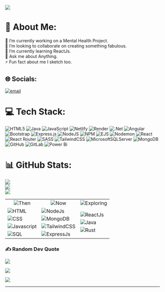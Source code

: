 ![](https://camo.githubusercontent.com/e09012c164942eb846524af8cbea063e07297c1d0f9c5846dd3f2da99ef08f60/68747470733a2f2f63617073756c652d72656e6465722e76657263656c2e6170702f6170693f747970653d776176696e6726636f6c6f723d443942454431266865696768743d3132302673656374696f6e3d686561646572)

# 💫 About Me:
🔭 I’m currently working on a Mental Health Project.<br>👯 I’m looking to collaborate on creating something fabulous.<br>🌱 I’m currently learning ReactJs.<br>💬 Ask me about Anything.<br>⚡ Fun fact about me I sketch too.

## 🌐 Socials:
[![email](https://img.shields.io/badge/Email-D14836?logo=gmail&logoColor=white)](mailto:csmeharpatel@gmail.com) 

# 💻 Tech Stack:
![HTML5](https://img.shields.io/badge/html5-%23E34F26.svg?style=flat-square&logo=html5&logoColor=white) ![Java](https://img.shields.io/badge/java-%23ED8B00.svg?style=flat-square&logo=openjdk&logoColor=white) ![JavaScript](https://img.shields.io/badge/javascript-%23323330.svg?style=flat-square&logo=javascript&logoColor=%23F7DF1E) ![Netlify](https://img.shields.io/badge/netlify-%23000000.svg?style=flat-square&logo=netlify&logoColor=#00C7B7) ![Render](https://img.shields.io/badge/Render-%46E3B7.svg?style=flat-square&logo=render&logoColor=white) ![.Net](https://img.shields.io/badge/.NET-5C2D91?style=flat-square&logo=.net&logoColor=white) ![Angular](https://img.shields.io/badge/angular-%23DD0031.svg?style=flat-square&logo=angular&logoColor=white) ![Bootstrap](https://img.shields.io/badge/bootstrap-%238511FA.svg?style=flat-square&logo=bootstrap&logoColor=white) ![Express.js](https://img.shields.io/badge/express.js-%23404d59.svg?style=flat-square&logo=express&logoColor=%2361DAFB) ![NodeJS](https://img.shields.io/badge/node.js-6DA55F?style=flat-square&logo=node.js&logoColor=white) ![NPM](https://img.shields.io/badge/NPM-%23CB3837.svg?style=flat-square&logo=npm&logoColor=white) ![EJS](https://img.shields.io/badge/ejs-%23B4CA65.svg?style=flat-square&logo=ejs&logoColor=black) ![Nodemon](https://img.shields.io/badge/NODEMON-%23323330.svg?style=flat-square&logo=nodemon&logoColor=%BBDEAD) ![React](https://img.shields.io/badge/react-%2320232a.svg?style=flat-square&logo=react&logoColor=%2361DAFB) ![React Router](https://img.shields.io/badge/React_Router-CA4245?style=flat-square&logo=react-router&logoColor=white) ![SASS](https://img.shields.io/badge/SASS-hotpink.svg?style=flat-square&logo=SASS&logoColor=white) ![TailwindCSS](https://img.shields.io/badge/tailwindcss-%2338B2AC.svg?style=flat-square&logo=tailwind-css&logoColor=white) ![MicrosoftSQLServer](https://img.shields.io/badge/Microsoft%20SQL%20Server-CC2927?style=flat-square&logo=microsoft%20sql%20server&logoColor=white) ![MongoDB](https://img.shields.io/badge/MongoDB-%234ea94b.svg?style=flat-square&logo=mongodb&logoColor=white) ![GitHub](https://img.shields.io/badge/github-%23121011.svg?style=flat-square&logo=github&logoColor=white) ![GitLab](https://img.shields.io/badge/gitlab-%23181717.svg?style=flat-square&logo=gitlab&logoColor=white) ![Power Bi](https://img.shields.io/badge/power_bi-F2C811?style=flat-square&logo=powerbi&logoColor=black)
# 📊 GitHub Stats:
![](https://github-readme-stats.vercel.app/api?username=MeharPatel2512&theme=nightowl&hide_border=false&include_all_commits=false&count_private=false)<br/>
![](https://nirzak-streak-stats.vercel.app/?user=MeharPatel2512&theme=nightowl&hide_border=false)<br/>
![](https://github-readme-stats.vercel.app/api/top-langs/?username=MeharPatel2512&theme=nightowl&hide_border=false&include_all_commits=false&count_private=false&layout=compact)

<div align="start">
  <table>
    <tr>
      <td align="center">
        <img src="https://img.shields.io/badge/Then-333333?style=flat&logoColor=white" alt="Then">
      </td>
      <td align="center">
        <img src="https://img.shields.io/badge/Now-483699?style=flat&logoColor=white" alt="Now">
      </td>
      <td align="center">
        <img src="https://img.shields.io/badge/Exploring-2B90D9?style=flat&logoColor=white" alt="Exploring">
      </td>
    </tr>
    <tr>
      <td>
        <div style="display: flex; flex-direction: column; gap: 5px;">
          <img src="https://img.shields.io/badge/HTML-ff6600?style=flat&logo=html5&logoColor=white" alt="HTML">
          <img src="https://img.shields.io/badge/CSS-0066ff?style=flat&logo=css&logoColor=white" alt="CSS">
          <img src="https://img.shields.io/badge/Javascript-ffff00?style=flat&logo=javascript&logoColor=white" alt="Javascript">
          <img src="https://img.shields.io/badge/SQL-ff0000?style=flat&logo=ms-sql&logoColor=white" alt="SQL">
        </div>
      </td>
      <td>
        <div style="display: flex; flex-direction: column; gap: 5px;">
          <img src="https://img.shields.io/badge/NodeJs-33cc33?style=flat&logo=node.js&logoColor=white" alt="NodeJs">
          <img src="https://img.shields.io/badge/MongoDb-00cc00?style=flat&logo=mongodb&logoColor=white" alt="MongoDB">
          <img src="https://img.shields.io/badge/TailwindCSS-0066ff?style=flat&logo=tailwind-css&logoColor=white" alt="TailwindCSS">
          <img src="https://img.shields.io/badge/ExpressJs-ffff00?style=flat&logo=ejs&logoColor=white" alt="ExpressJs">
        </div>
      </td>
      <td>
        <div style="display: flex; flex-direction: column; gap: 5px;">
          <img src="https://img.shields.io/badge/ReactJs-66ccff?style=flat&logo=react&logoColor=white" alt="ReactJs">
          <img src="https://img.shields.io/badge/Java-ff9900?style=flat&logo=openjdk&logoColor=white" alt="Java">
          <img src="https://img.shields.io/badge/Dotnet-0033cc?style=flat&logo=dotnet&logoColor=white" alt="Rust">
        </div>
      </td>
    </tr>
  </table>
</div>

### ✍️ Random Dev Quote
![](https://quotes-github-readme.vercel.app/api?type=horizontal&theme=tokyonight)


![](https://camo.githubusercontent.com/be4f89116726974b98e9beef51954c013f590e48a3badbde49f8ab29b7011140/68747470733a2f2f63617073756c652d72656e6465722e76657263656c2e6170702f6170693f747970653d776176696e6726636f6c6f723d443942454431266865696768743d3132302673656374696f6e3d666f6f746572)

[![](https://visitcount.itsvg.in/api?id=MeharPatel2512&icon=4&color=1)](https://visitcount.itsvg.in)

---

<!-- Proudly created with GPRM ( https://gprm.itsvg.in ) -->



<!--
**MeharPatel2512/MeharPatel2512** is a ✨ _special_ ✨ repository because its `README.md` (this file) appears on your GitHub profile.

Here are some ideas to get you started:

- 🔭 I’m currently working on ...
- 🌱 I’m currently learning ...
- 👯 I’m looking to collaborate on ...
- 🤔 I’m looking for help with ...
- 💬 Ask me about ...
- 📫 How to reach me: ...
- 😄 Pronouns: ...
- ⚡ Fun fact: ...
-->
